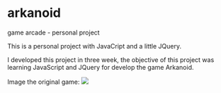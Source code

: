 # arkanoid
game arcade - personal project

This is a personal project with JavaCript and a little JQuery.

I developed this project in three week, the objective of this project was learning JavaScript and JQuery for develop the game Arkanoid.

Image the original game:
![](https://cdn.tn.com.ar/sites/default/files/styles/1366x765/public/2015/03/04/arkanoidfoto.jpg)
